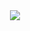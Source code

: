 <div style="text-align:center"><img src="https://lh3.googleusercontent.com/proxy/ZNIMBIvF2BNor_VeEXVKoGN9PUcyUD_cJ53BZRwRpDlemFRxFGZ43oy20I-IfGX0NHFqQvbsDrjB0UZFMBHBr-yvbVlbvlfNfOdOp8nLeZivQKnEuO7iJSws9J0fgGfOHw" /></div>
